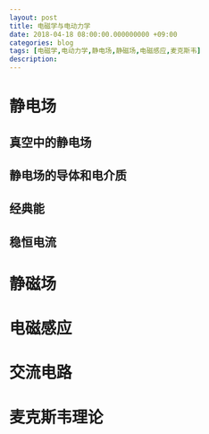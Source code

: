 ```yaml
---
layout: post
title: 电磁学与电动力学
date: 2018-04-18 08:00:00.000000000 +09:00
categories: blog
tags: [电磁学,电动力学,静电场,静磁场,电磁感应,麦克斯韦]
description: 
---
```


# 静电场

## 真空中的静电场

## 静电场的导体和电介质

## 经典能

## 稳恒电流

# 静磁场

# 电磁感应

# 交流电路

# 麦克斯韦理论



